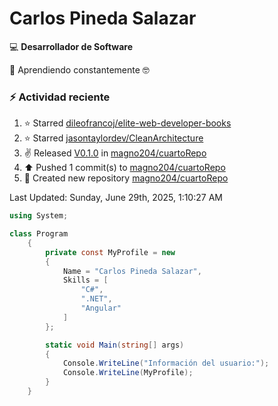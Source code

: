 # Carlos Pineda Salazar

<!--
**magno204/magno204** is a ✨ _special_ ✨ repository because its `README.md` (this file) appears on your GitHub profile.

Here are some ideas to get you started:

- 🔭 I'm currently working on ...
- 🌱 I'm currently learning ...
- 👯 I'm looking to collaborate on ...
- 🤔 I'm looking for help with ...
- 💬 Ask me about ...
- 📫 How to reach me: ...
- 😄 Pronouns: ...
- ⚡ Fun fact: ...
-->
:computer: **Desarrollador de Software**

🌱 Aprendiendo constantemente 🤓

### :zap: Actividad reciente
<!--RECENT_ACTIVITY:start-->
1. ⭐ Starred [dileofrancoj/elite-web-developer-books](https://github.com/dileofrancoj/elite-web-developer-books)<br>
2. ⭐ Starred [jasontaylordev/CleanArchitecture](https://github.com/jasontaylordev/CleanArchitecture)<br>
3. ✌️ Released [V0.1.0](https://github.com/magno204/cuartoRepo/releases/tag/V0.1.0) in [magno204/cuartoRepo](https://github.com/magno204/cuartoRepo)<br>
4. ⬆️ Pushed 1 commit(s) to [magno204/cuartoRepo](https://github.com/magno204/cuartoRepo)<br>
5. 📔 Created new repository [magno204/cuartoRepo](https://github.com/magno204/cuartoRepo)<br>
<!--RECENT_ACTIVITY:end-->
<!--RECENT_ACTIVITY:last_update-->
Last Updated: Sunday, June 29th, 2025, 1:10:27 AM
<!--RECENT_ACTIVITY:last_update_end-->

<!--START_SECTION:activity-->

<!--END_SECTION:activity-->


```csharp
using System;

class Program
    {
        private const MyProfile = new 
        {
            Name = "Carlos Pineda Salazar",
            Skills = [
                "C#",
                ".NET",
                "Angular"
            ]
        };

        static void Main(string[] args)
        {
            Console.WriteLine("Información del usuario:");
            Console.WriteLine(MyProfile);
        }
    }
```
